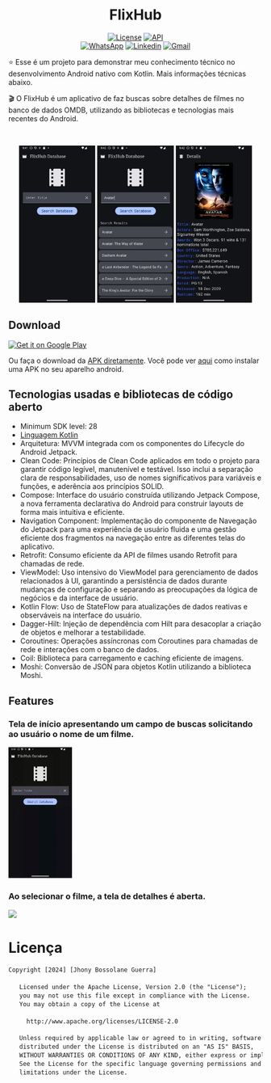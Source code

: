 <h1 align="center">FlixHub</h1>

<p align="center">
  <a href="https://opensource.org/licenses/Apache-2.0"><img alt="License" src="https://img.shields.io/badge/License-Apache%202.0-blue.svg"/></a>
  <a href="https://android-arsenal.com/api?level=21"><img src="https://img.shields.io/badge/API-28%2B-brightgreen.svg?style=flat" border="0" alt="API"></a>
  <br>
  <a href="https://wa.me/+5511986726064"><img alt="WhatsApp" src="https://img.shields.io/badge/WhatsApp-25D366?style=for-the-badge&logo=whatsapp&logoColor=white"/></a>
  <a href="https://www.linkedin.com/in/jhonybguerra/"><img alt="Linkedin" src="https://img.shields.io/badge/LinkedIn-0077B5?style=for-the-badge&logo=linkedin&logoColor=white"/></a>
  <a href="mailto:jhonybguerra@gmail.com"><img alt="Gmail" src="https://img.shields.io/badge/Gmail-D14836?style=for-the-badge&logo=gmail&logoColor=white"/></a>
</p>

<p align="center">  

⭐ Esse é um projeto para demonstrar meu conhecimento técnico no desenvolvimento Android nativo com Kotlin. Mais informações técnicas abaixo.

🎬 O FlixHub é um aplicativo de faz buscas sobre detalhes de filmes no banco de dados OMDB, utilizando as bibliotecas e tecnologias mais recentes do Android.

</p>

</br>

<p float="left" align="center">
<img src="apk/Screenshot_1.png" width="30%"/>
<img src="apk/Screenshot_2.png" width="30%"/>
<img src="apk/Screenshot_3.png" width="30%"/>
</p>

## Download
<a href='https://play.google.com/store/apps/details?id=com.jbgcomposer.newshub'><img width="20%" alt='Get it on Google Play' src='https://play.google.com/intl/en_us/badges/static/images/badges/en_badge_web_generic.png'/></a>

Ou faça o download da <a href="apk/app-debug.apk?raw=true">APK diretamente</a>. Você pode ver <a href="https://www.google.com/search?q=como+instalar+um+apk+no+android">aqui</a> como instalar uma APK no seu aparelho android.

## Tecnologias usadas e bibliotecas de código aberto

- Minimum SDK level: 28
- [Linguagem Kotlin](https://kotlinlang.org/)
- Arquitetura: MVVM integrada com os componentes do Lifecycle do Android Jetpack.
- Clean Code: Princípios de Clean Code aplicados em todo o projeto para garantir código legível, manutenível e testável. Isso inclui a separação clara de responsabilidades, uso de nomes significativos para variáveis e funções, e aderência aos princípios SOLID.
- Compose: Interface do usuário construída utilizando Jetpack Compose, a nova ferramenta declarativa do Android para construir layouts de forma mais intuitiva e eficiente.
- Navigation Component: Implementação do componente de Navegação do Jetpack para uma experiência de usuário fluida e uma gestão eficiente dos fragmentos na navegação entre as diferentes telas do aplicativo.
- Retrofit: Consumo eficiente da API de filmes usando Retrofit para chamadas de rede.
- ViewModel: Uso intensivo do ViewModel para gerenciamento de dados relacionados à UI, garantindo a persistência de dados durante mudanças de configuração e separando as preocupações da lógica de negócios e da interface de usuário.
- Kotlin Flow: Uso de StateFlow para atualizações de dados reativas e observáveis na interface do usuário.
- Dagger-Hilt: Injeção de dependência com Hilt para desacoplar a criação de objetos e melhorar a testabilidade.
- Coroutines: Operações assíncronas com Coroutines para chamadas de rede e interações com o banco de dados.
- Coil: Biblioteca para carregamento e caching eficiente de imagens.
- Moshi: Conversão de JSON para objetos Kotlin utilizando a biblioteca Moshi.

## Features

### Tela de início apresentando um campo de buscas solicitando ao usuário o nome de um filme.
<img src="apk/feature-1.gif" width="25%"/>

### Ao selecionar o filme, a tela de detalhes é aberta.
<img src="apk/feature-2.gif" width="25%"/>

# Licença

```xml
Copyright [2024] [Jhony Bossolane Guerra]

   Licensed under the Apache License, Version 2.0 (the "License");
   you may not use this file except in compliance with the License.
   You may obtain a copy of the License at

     http://www.apache.org/licenses/LICENSE-2.0

   Unless required by applicable law or agreed to in writing, software
   distributed under the License is distributed on an "AS IS" BASIS,
   WITHOUT WARRANTIES OR CONDITIONS OF ANY KIND, either express or implied.
   See the License for the specific language governing permissions and
   limitations under the License.

```
